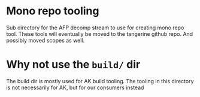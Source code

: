 # Mono repo tooling

Sub directory for the AFP decomp stream to use for creating mono repo tool.
These tools will eventually be moved to the tangerine github repo.
And possibly moved scopes as well.

# Why not use the `build/` dir

The build dir is mostly used for AK build tooling. The tooling in this directory is not necessarily for AK, but for our
consumers instead
